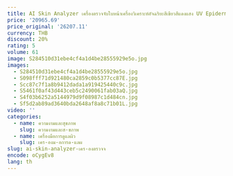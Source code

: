 ```yaml
---
title: AI Skin Analyzer เครื่องตรวจจับใบหน้าเครื่องวิเคราะห์อัจฉริยะสีเขียวสีแดงแสง UV Epidermal Dermis Analyzer เครื่องมือความงาม
price: '20965.69'
price_original: '26207.11'
currency: THB
discount: 20%
rating: 5
volume: 61
image: S284510d31ebe4cf4a1d4be28555929e5o.jpg
images:
  - S284510d31ebe4cf4a1d4be28555929e5o.jpg
  - S098fff71d921480ca2859c0b5377cc87E.jpg
  - Scc87c7f1a8b9412dada1a919425440c9c.jpg
  - S5461f0af43d443ceb5c2490061fab03aQ.jpg
  - S4f03b6252a5144979d9f08987c1d484cn.jpg
  - Sf5d2ab89ad3640bda2648af8a8c71b01L.jpg
video: ''
categories:
  - name: ความงามและสุขภาพ
    slug: ความงามและส-ขภาพ
  - name: เครื่องมือการดูแลผิว
    slug: เคร-องม-อการด-แลผ
slug: ai-skin-analyzer-เคร-องตรวจจ
encode: oCygEv8
lang: th
---
```

  